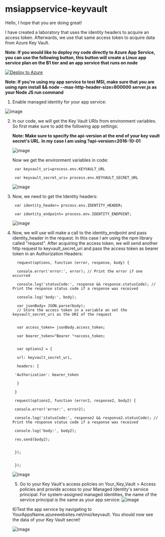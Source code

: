# msiappservice-keyvault
Hello, I hope that you are doing great!

I have created a laboratory that uses the identity headers to acquire an access token. Afterwards, we use that same access token to acquire data from Azure Key Vault.

**Note: If you would like to deploy my code directly to Azure App Service, you can use the following button, this button will create a Linux app service plan on the B1 tier and an app service that runs on node**
  
[![Deploy to Azure](https://aka.ms/deploytoazurebutton)](https://portal.azure.com/#create/Microsoft.Template/uri/https%3A%2F%2Fraw.githubusercontent.com%2FLuisRivera-Tek%2Fmsiappservice-keyvault%2Fmsi-keyvault%2Ftemplate.json)

**Note: If you're using my app service to test MSI, make sure that you are using npm install && node --max-http-header-size=800000 server.js as your Node JS run command**


1) Enable managed identity for your app service:


  ![image](https://user-images.githubusercontent.com/77988455/121253319-349f3300-c866-11eb-807d-275739d41807.png)
  


2) In our code, we will get the Key Vault URIs from environment variables. So first make sure to add the following app settings:

    **Note: Make sure to specify the api-version at the end of your key vault secret's URL. In my case I am using ?api-version=2016-10-01**
    
    ![image](https://user-images.githubusercontent.com/77988455/121261330-d8411100-c86f-11eb-8254-6f938ceff709.png)

    Now we get the environment variables in code:
  
        var keyvault_uri=process.env.KEYVAULT_URL

        var keyvault_secret_uri= process.env.KEYVAULT_SECRET_URL

    ![image](https://user-images.githubusercontent.com/77988455/121253057-e8ec8980-c865-11eb-8b10-2bb80bf91776.png)

3) Now, we need to get the Identity headers:

        var identity_header= process.env.IDENTITY_HEADER;

        var identity_endpoint= process.env.IDENTITY_ENDPOINT;

     ![image](https://user-images.githubusercontent.com/77988455/121253467-60bab400-c866-11eb-9fe3-fbe16a72d172.png)

4) Now, we will use will make a call to the identity_endpoint and pass identity_header in the request. In this case I am using the npm library called "request".
   After acquiring the access token, we will send another http request to keyvault_secret_uri and pass the access token as bearer token in an Authorization Headers:
   
         request(options, function (error, response, body) {
         
         console.error('error:', error); // Print the error if one occurred
         
         console.log('statusCode:', response && response.statusCode); // Print the response status code if a response was received
         
         console.log('body:', body); 
         
         var jsonBody= JSON.parse(body);
         // Store the access token in a variable an set the keyvault_secret_uri as the URI of the request
         
        
         var access_token= jsonBody.access_token;
         
         var bearer_token="Bearer "+access_token;
         
        
         var options2 = {
         
         url: keyvault_secret_uri,
         
         headers: {
         
        'Authorization': bearer_token
        
         }
         
        }
        
        request(options2, function (error2, response2, body2) {
        
        console.error('error:', error2); 
        
        console.log('statusCode:', response2 && response2.statusCode); // Print the response status code if a response was received
        
        console.log('body:', body2); 
        
        res.send(body2);
        
      
        });
    
    
        });
    
   
      ![image](https://user-images.githubusercontent.com/77988455/121255100-4255b800-c868-11eb-8923-a3750a8069cd.png)
     
     
   5) Go to your Key Vault's access policies on Your_Key_Vault > Access policies and provide access to your Managed Identity's service principal. For system-assigned managed           identities, the name of the service principal is the same as your app service:
            ![image](https://user-images.githubusercontent.com/77988455/121255721-fbb48d80-c868-11eb-8c39-518551189a0a.png)
            
   6)Test the app service by navigating to YourAppsName.azurewebsites.net/msi/keyvault. You should now see the data of your Key Vault secret!
   

      ![image](https://user-images.githubusercontent.com/77988455/121264467-65866480-c874-11eb-8c70-fee4fdad8e28.png)










